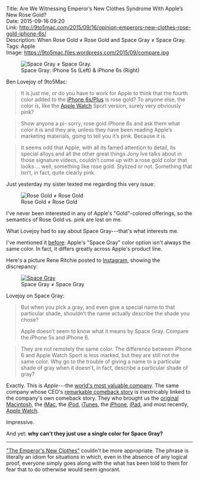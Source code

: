 Title: Are We Witnessing Emperor’s New Clothes Syndrome With Apple’s New Rose Gold?  
Date: 2015-09-16 09:20  
Link: http://9to5mac.com/2015/09/16/opinion-emperors-new-clothes-rose-gold-iphone-6s/  
Description: When Rose Gold ≠ Rose Gold and Space Gray ≠ Space Gray.  
Tags: Apple   
Image: https://9to5mac.files.wordpress.com/2015/09/compare.jpg  

<figure>
	<img src="https://9to5mac.files.wordpress.com/2015/09/compare.jpg" alt="Space Gray ≠ Space Gray." title="Space Gray ≠ Space Gray.">
	<figcaption>Space Gray: iPhone 5s (Left) & iPhone 6s (Right)</figcaption>
</figure>

Ben Lovejoy of 9to5Mac:

> It is just me, or do you have to work for Apple to think that the fourth color added to the [iPhone 6s/Plus][1] is rose gold? To anyone else, the color is, like the [Apple Watch][2] Sport version, surely very obviously pink?

> Show anyone a pi- sorry, rose gold iPhone 6s and ask them what color it is and they are, unless they have been reading Apple’s marketing materials, going to tell you it’s pink. Because it is.

> It seems odd that Apple, with all its famed attention to detail, its special alloys and all the other great things Jony Ive talks about in those signature videos, couldn’t come up with a rose gold color that looks … well, something like rose gold. Stylized or not. Something that isn’t, in fact, quite clearly pink.

Just yesterday my sister texted me regarding this very issue:

<figure>
	<img class="screenshot" src="http://d.pr/i/KBrS+" alt="Rose Gold ≠ Rose Gold" title="Rose Gold ≠ Rose Gold" style="max-width: 50%;">
	<figcaption>Rose Gold ≠ Rose Gold</figcaption>
</figure>

I've never been interested in any of Apple's "Gold"-colored offerings, so the semantics of Rose Gold vs. pink are lost on me. 

What Lovejoy had to say about Space Gray---that's what interests me.

I've mentioned it [before][3]: Apple's "Space Gray" color option isn't always the same color. In fact, it differs greatly across Apple's product line.

Here's a picture Rene Ritchie posted to [Instagram][4], showing the discrepancy:

<figure>
	<a class="nohover" href="https://igcdn-photos-g-a.akamaihd.net/hphotos-ak-xaf1/t51.2885-15/11236131_1115220091827958_1540484960_n.jpg" title="Rene Ritchie's Instagram pic">
		<img src="https://igcdn-photos-g-a.akamaihd.net/hphotos-ak-xaf1/t51.2885-15/11236131_1115220091827958_1540484960_n.jpg" alt="Space Gray">
	</a>
	<figcaption>Space Gray ≠ Space Gray</figcaption>
</figure>

Lovejoy on Space Gray:

> But when you pick a gray, and even give a special name to that particular shade, shouldn’t the name actually describe the shade you chose?
>
> Apple doesn’t seem to know what it means by Space Gray. Compare the iPhone 5s and iPhone 6.

> They are not remotely the same color. The difference between iPhone 6 and Apple Watch Sport is less marked, but they are still not the same color. Why go to the trouble of giving a name to a particular shade of gray when it doesn’t, in fact, describe a particular shade of gray?

Exactly. This is *Apple*---the [world's most valuable company][5]. The same company whose CEO's [remarkable comeback story][6] is inextricably linked to the company's own comeback story. They who brought us the [original Macintosh][7], the [iMac][8], the [iPod][9], [iTunes][10], the [iPhone][11], [iPad][12], and most recently, [Apple Watch][13]. 

Impressive.

And yet: **why can't they just use a single color for Space Gray?**

***

["The Emperor's New Clothes"][14] couldn't be more appropriate. The phrase is literally an idiom for situations in which, even in the absence of any logical proof, everyone simply goes along with the what has been told to them for fear that to do otherwise would seem ignorant.

[1]: http://9to5mac.com/tag/iphone-6s/ "iPhones 6s on 9to5Mac"
[2]: http://9to5mac.com/tag/apple-watch/ "Apple Watch on 9to5Mac"
[3]: /2015/6/8/48-hours-with-the-apple-watch#hardware "My preliminary thoughts on the Apple Watch hardware"
[4]: https://instagram.com/p/2ZlpBWGMyG/ "Rene Ritchie's Instagram pic"
[5]: /2015/2/26/aapl-750b "My post about Apple's milestone Q3 2015 earnings"
[6]: http://www.bloomberg.com/bw/magazine/the-return-19972011-10062011.html "Steve Jobs: The Return, 1997-2011"
[7]: http://time.com/1847/steve-jobs-mac/ "Time: Steve Jobs’ First Demonstration of the Mac for the Public, Unseen Since 1984"
[8]: http://money.cnn.com/1998/05/06/technology/apple/ "CNN: Apple unveils iMac"
[9]: http://techland.time.com/2013/10/23/watch-steve-jobs-unveil-the-ipod-12-years-ago/ "Steve Jobs unveiling iPod"
[10]: http://www.cnet.com/news/apple-unveils-music-store/ "Cnet: iTunes Store"
[11]: http://www.macworld.com/article/1054769/iphone.html "Macworld: Apple unveils iPhone"
[12]: http://www.forbes.com/2010/01/27/apple-ipad-jobs-markets-equities-iphone.html "Forbes: Apple Unveils iPad"
[13]: http://www.bloomberg.com/news/2014-09-09/apple-unveils-iphone-6-and-6-plus-with-different-screen-sizes.html "Bloomberg: Apple's September Event 2014"
[14]: http://www.urbandictionary.com/define.php?term=the+emperor's+new+clothes "Urban Dictionary: 'Emperor's New Clothes'"